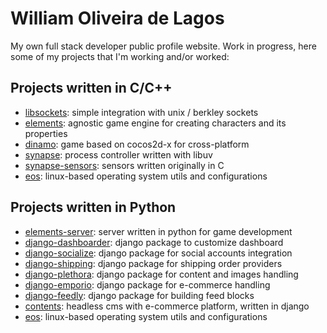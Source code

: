 # William Oliveira de Lagos
My own full stack developer public profile website. Work in progress, here some of my projects that I'm working and/or worked:

## Projects written in C/C++
- [libsockets](https://github.com/williamlagos/libsockets): simple integration with unix / berkley sockets
- [elements](https://github.com/williamlagos/elements): agnostic game engine for creating characters and its properties
- [dinamo](https://github.com/williamlagos/dinamo): game based on cocos2d-x for cross-platform
- [synapse](https://github.com/williamlagos/synapse): process controller written with libuv
- [synapse-sensors](https://github.com/williamlagos/synapse-sensors): sensors written originally in C
- [eos](https://github.com/williamlagos/eos): linux-based operating system utils and configurations

## Projects written in Python
- [elements-server](https://github.com/williamlagos/elements-server): server written in python for game development
- [django-dashboarder](https://github.com/williamlagos/django-dashboarder): django package to customize dashboard
- [django-socialize](https://github.com/williamlagos/django-socialize): django package for social accounts integration
- [django-shipping](https://github.com/williamlagos/django-shipping): django package for shipping order providers
- [django-plethora](https://github.com/williamlagos/django-plethora): django package for content and images handling
- [django-emporio](https://github.com/williamlagos/django-emporio): django package for e-commerce handling
- [django-feedly](https://github.com/williamlagos/django-feedly): django package for building feed blocks
- [contents](https://github.com/williamlagos/contents): headless cms with e-commerce platform, written in django
- [eos](https://github.com/williamlagos/eos): linux-based operating system utils and configurations
